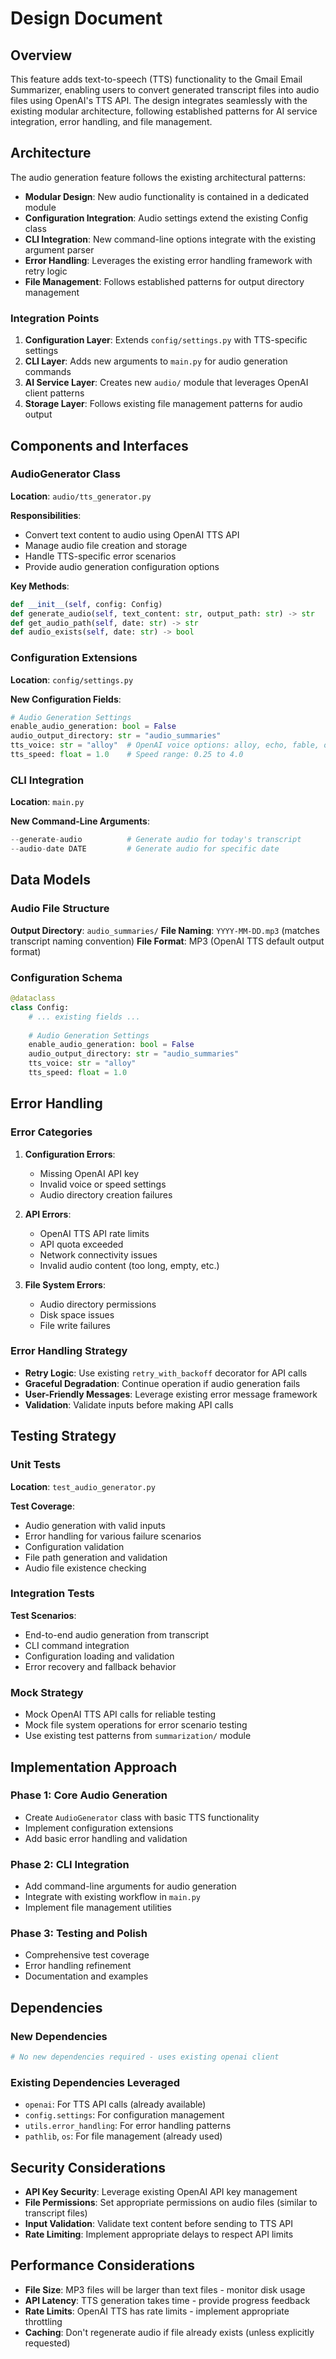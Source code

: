 # Design Document

## Overview

This feature adds text-to-speech (TTS) functionality to the Gmail Email Summarizer, enabling users to convert generated transcript files into audio files using OpenAI's TTS API. The design integrates seamlessly with the existing modular architecture, following established patterns for AI service integration, error handling, and file management.

## Architecture

The audio generation feature follows the existing architectural patterns:

- **Modular Design**: New audio functionality is contained in a dedicated module
- **Configuration Integration**: Audio settings extend the existing Config class
- **CLI Integration**: New command-line options integrate with the existing argument parser
- **Error Handling**: Leverages the existing error handling framework with retry logic
- **File Management**: Follows established patterns for output directory management

### Integration Points

1. **Configuration Layer**: Extends `config/settings.py` with TTS-specific settings
2. **CLI Layer**: Adds new arguments to `main.py` for audio generation commands
3. **AI Service Layer**: Creates new `audio/` module that leverages OpenAI client patterns
4. **Storage Layer**: Follows existing file management patterns for audio output

## Components and Interfaces

### AudioGenerator Class

**Location**: `audio/tts_generator.py`

**Responsibilities**:
- Convert text content to audio using OpenAI TTS API
- Manage audio file creation and storage
- Handle TTS-specific error scenarios
- Provide audio generation configuration options

**Key Methods**:
```python
def __init__(self, config: Config)
def generate_audio(self, text_content: str, output_path: str) -> str
def get_audio_path(self, date: str) -> str
def audio_exists(self, date: str) -> bool
```

### Configuration Extensions

**Location**: `config/settings.py`

**New Configuration Fields**:
```python
# Audio Generation Settings
enable_audio_generation: bool = False
audio_output_directory: str = "audio_summaries"
tts_voice: str = "alloy"  # OpenAI voice options: alloy, echo, fable, onyx, nova, shimmer
tts_speed: float = 1.0    # Speed range: 0.25 to 4.0
```

### CLI Integration

**Location**: `main.py`

**New Command-Line Arguments**:
```python
--generate-audio          # Generate audio for today's transcript
--audio-date DATE         # Generate audio for specific date
```

## Data Models

### Audio File Structure

**Output Directory**: `audio_summaries/`
**File Naming**: `YYYY-MM-DD.mp3` (matches transcript naming convention)
**File Format**: MP3 (OpenAI TTS default output format)

### Configuration Schema

```python
@dataclass
class Config:
    # ... existing fields ...
    
    # Audio Generation Settings
    enable_audio_generation: bool = False
    audio_output_directory: str = "audio_summaries"
    tts_voice: str = "alloy"
    tts_speed: float = 1.0
```

## Error Handling

### Error Categories

1. **Configuration Errors**:
   - Missing OpenAI API key
   - Invalid voice or speed settings
   - Audio directory creation failures

2. **API Errors**:
   - OpenAI TTS API rate limits
   - API quota exceeded
   - Network connectivity issues
   - Invalid audio content (too long, empty, etc.)

3. **File System Errors**:
   - Audio directory permissions
   - Disk space issues
   - File write failures

### Error Handling Strategy

- **Retry Logic**: Use existing `retry_with_backoff` decorator for API calls
- **Graceful Degradation**: Continue operation if audio generation fails
- **User-Friendly Messages**: Leverage existing error message framework
- **Validation**: Validate inputs before making API calls

## Testing Strategy

### Unit Tests

**Location**: `test_audio_generator.py`

**Test Coverage**:
- Audio generation with valid inputs
- Error handling for various failure scenarios
- Configuration validation
- File path generation and validation
- Audio file existence checking

### Integration Tests

**Test Scenarios**:
- End-to-end audio generation from transcript
- CLI command integration
- Configuration loading and validation
- Error recovery and fallback behavior

### Mock Strategy

- Mock OpenAI TTS API calls for reliable testing
- Mock file system operations for error scenario testing
- Use existing test patterns from `summarization/` module

## Implementation Approach

### Phase 1: Core Audio Generation
- Create `AudioGenerator` class with basic TTS functionality
- Implement configuration extensions
- Add basic error handling and validation

### Phase 2: CLI Integration
- Add command-line arguments for audio generation
- Integrate with existing workflow in `main.py`
- Implement file management utilities

### Phase 3: Testing and Polish
- Comprehensive test coverage
- Error handling refinement
- Documentation and examples

## Dependencies

### New Dependencies
```python
# No new dependencies required - uses existing openai client
```

### Existing Dependencies Leveraged
- `openai`: For TTS API calls (already available)
- `config.settings`: For configuration management
- `utils.error_handling`: For error handling patterns
- `pathlib`, `os`: For file management (already used)

## Security Considerations

- **API Key Security**: Leverage existing OpenAI API key management
- **File Permissions**: Set appropriate permissions on audio files (similar to transcript files)
- **Input Validation**: Validate text content before sending to TTS API
- **Rate Limiting**: Implement appropriate delays to respect API limits

## Performance Considerations

- **File Size**: MP3 files will be larger than text files - monitor disk usage
- **API Latency**: TTS generation takes time - provide progress feedback
- **Rate Limits**: OpenAI TTS has rate limits - implement appropriate throttling
- **Caching**: Don't regenerate audio if file already exists (unless explicitly requested)
